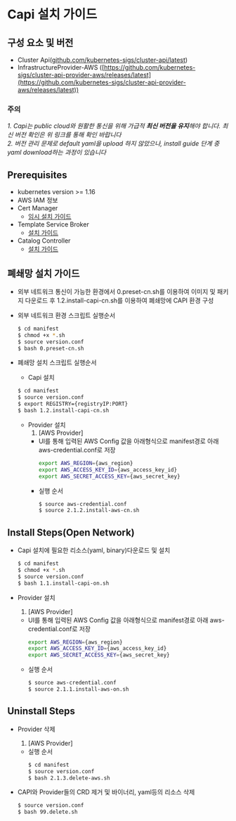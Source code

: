 
# Capi 설치 가이드

## 구성 요소 및 버전
* Cluster Api([github.com/kubernetes-sigs/cluster-api/latest](https://github.com/kubernetes-sigs/cluster-api/releases/latest))
* InfrastructureProvider-AWS ([https://github.com/kubernetes-sigs/cluster-api-provider-aws/releases/latest](https://github.com/kubernetes-sigs/cluster-api-provider-aws/releases/latest))

 ### **주의**
 _1. Capi는 public cloud와 원활한 통신을 위해 가급적 **최신 버전을 유지**해야 합니다. 최신 버전 확인은 위 링크를 통해 확인 바랍니다_
 <br>_2. 버전 관리 문제로 default yaml을 upload 하지 않았으나, install guide 단계 중 yaml download하는 과정이 있습니다_ 

## Prerequisites
* kubernetes version >= 1.16
* AWS IAM 정보
* Cert Manager
    * [임시 설치 가이드](https://github.com/tmax-cloud/install-cert-manager-temp)
* Template Service Broker
    * [설치 가이드](https://github.com/tmax-cloud/template-service-broker)
* Catalog Controller
    * [설치 가이드](https://github.com/tmax-cloud/install-catalog)

## 폐쇄망 설치 가이드
* 외부 네트워크 통신이 가능한 환경에서 0.preset-cn.sh를 이용하여 이미지 및 패키지 다운로드 후 1.2.install-capi-cn.sh를 이용하여 폐쇄망에 CAPI 환경 구성
* 외부 네트워크 환경 스크립트 실행순서
    ```bash
    $ cd manifest
    $ chmod +x *.sh
    $ source version.conf
    $ bash 0.preset-cn.sh
    ```

* 폐쇄망 설치 스크립트 실행순서
    * Capi 설치
    ```bash
    $ cd manifest
    $ source version.conf
    $ export REGISTRY={registryIP:PORT}
    $ bash 1.2.install-capi-cn.sh
    ```
    
    * Provider 설치
        1. [AWS Provider]
        * UI를 통해 입력된 AWS Config 값을 아래형식으로 manifest경로 아래 aws-credential.conf로 저장
            ```bash
            export AWS_REGION={aws_region}
            export AWS_ACCESS_KEY_ID={aws_access_key_id}
            export AWS_SECRET_ACCESS_KEY={aws_secret_key}
            ```
        * 실행 순서
            ```bash
            $ source aws-credential.conf
            $ source 2.1.2.install-aws-cn.sh
            ```
## Install Steps(Open Network)
* Capi 설치에 필요한 리소스(yaml, binary)다운로드 및 설치
    ```bash
    $ cd manifest
    $ chmod +x *.sh
    $ source version.conf
    $ bash 1.1.install-capi-on.sh
    ```

* Provider 설치
    1. [AWS Provider]
    * UI를 통해 입력된 AWS Config 값을 아래형식으로 manifest경로 아래 aws-credential.conf로 저장
        ```bash
        export AWS_REGION={aws_region}
        export AWS_ACCESS_KEY_ID={aws_access_key_id}
        export AWS_SECRET_ACCESS_KEY={aws_secret_key}
        ```
    * 실행 순서
        ```bash
        $ source aws-credential.conf
        $ source 2.1.1.install-aws-on.sh
        ```
## Uninstall Steps
* Provider 삭제
    1. [AWS Provider]
    * 실행 순서
        ```bash
        $ cd manifest
        $ source version.conf
        $ bash 2.1.3.delete-aws.sh
        ```

* CAPI와 Provider들의 CRD 제거 및 바이너리, yaml등의 리소스 삭제
    ```bash
    $ source version.conf
    $ bash 99.delete.sh
    ```